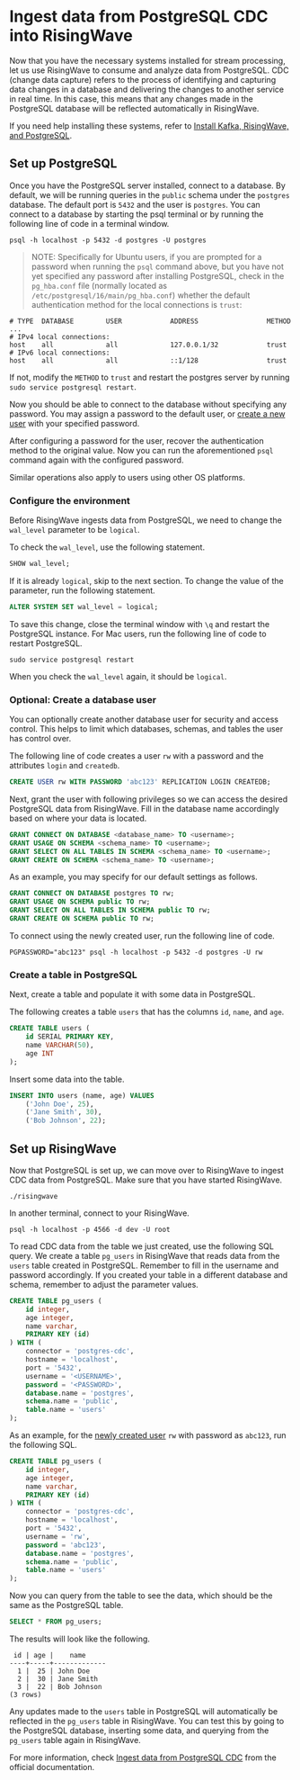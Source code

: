 # Ingest data from PostgreSQL CDC into RisingWave

Now that you have the necessary systems installed for stream processing, let us use RisingWave to consume and analyze data from PostgreSQL. CDC (change data capture) refers to the process of identifying and capturing data changes in a database and delivering the changes to another service in real time. In this case, this means that any changes made in the PostgreSQL database will be reflected automatically in RisingWave.

If you need help installing these systems, refer to [Install Kafka, RisingWave, and PostgreSQL](00-install-rw-kafka-pg.md).

## Set up PostgreSQL

Once you have the PostgreSQL server installed, connect to a database. By default, we will be running queries in the `public` schema under the `postgres` database. The default port is `5432` and the user is `postgres`. You can connect to a database by starting the psql terminal or by running the following line of code in a terminal window.

```terminal
psql -h localhost -p 5432 -d postgres -U postgres
```

> NOTE: Specifically for Ubuntu users, if you are prompted for a password when running the `psql` command above, but you have not yet specified any password after installing PostgreSQL, check in the `pg_hba.conf` file (normally located as `/etc/postgresql/16/main/pg_hba.conf`) whether the default authentication method for the local connections is `trust`:
```
# TYPE  DATABASE        USER            ADDRESS                 METHOD
...
# IPv4 local connections:
host    all             all             127.0.0.1/32            trust
# IPv6 local connections:
host    all             all             ::1/128                 trust
```

If not, modify the `METHOD` to `trust` and restart the postgres server by running `sudo service postgresql restart`.

Now you should be able to connect to the database without specifying any password. You may assign a password to the default user, or [create a new user](#optional-create-a-database-user) with your specified password.

After configuring a password for the user, recover the authentication method to the original value. Now you can run the aforementioned `psql` command again with the configured password.

Similar operations also apply to users using other OS platforms.

### Configure the environment

Before RisingWave ingests data from PostgreSQL, we need to change the `wal_level` parameter to be `logical`.

To check the `wal_level`, use the following statement.

```sql
SHOW wal_level;
```

If it is already `logical`, skip to the next section. To change the value of the parameter, run the following statement.

```sql
ALTER SYSTEM SET wal_level = logical;
```

To save this change, close the terminal window with `\q` and restart the PostgreSQL instance. For Mac users, run the following line of code to restart PostgreSQL. 

```terminal
sudo service postgresql restart
```

When you check the `wal_level` again, it should be `logical`.

### Optional: Create a database user

You can optionally create another database user for security and access control. This helps to limit which databases, schemas, and tables the user has control over. 

The following line of code creates a user `rw` with a password and the attributes `login` and `createdb`.

```sql
CREATE USER rw WITH PASSWORD 'abc123' REPLICATION LOGIN CREATEDB;
```

Next, grant the user with following privileges so we can access the desired PostgreSQL data from RisingWave. Fill in the database name accordingly based on where your data is located.

```sql
GRANT CONNECT ON DATABASE <database_name> TO <username>;
GRANT USAGE ON SCHEMA <schema_name> TO <username>;
GRANT SELECT ON ALL TABLES IN SCHEMA <schema_name> TO <username>;
GRANT CREATE ON SCHEMA <schema_name> TO <username>;
```

As an example, you may specify for our default settings as follows.
```sql
GRANT CONNECT ON DATABASE postgres TO rw;
GRANT USAGE ON SCHEMA public TO rw;
GRANT SELECT ON ALL TABLES IN SCHEMA public TO rw;
GRANT CREATE ON SCHEMA public TO rw;
```

To connect using the newly created user, run the following line of code.
```terminal
PGPASSWORD="abc123" psql -h localhost -p 5432 -d postgres -U rw
```

### Create a table in PostgreSQL

Next, create a table and populate it with some data in PostgreSQL.

The following creates a table `users` that has the columns `id`, `name`, and `age`.

```sql
CREATE TABLE users (
    id SERIAL PRIMARY KEY,
    name VARCHAR(50),
    age INT
);
```

Insert some data into the table.

```sql
INSERT INTO users (name, age) VALUES
    ('John Doe', 25),
    ('Jane Smith', 30),
    ('Bob Johnson', 22);
```

## Set up RisingWave

Now that PostgreSQL is set up, we can move over to RisingWave to ingest CDC data from PostgreSQL. Make sure that you have started RisingWave.

```terminal
./risingwave
```

In another terminal, connect to your RisingWave.

```terminal
psql -h localhost -p 4566 -d dev -U root
```

To read CDC data from the table we just created, use the following SQL query. We create a table `pg_users` in RisingWave that reads data from the `users` table created in PostgreSQL. Remember to fill in the username and password accordingly. If you created your table in a different database and schema, remember to adjust the parameter values.

```sql
CREATE TABLE pg_users (
    id integer,
    age integer,
    name varchar,
    PRIMARY KEY (id)
) WITH (
    connector = 'postgres-cdc',
    hostname = 'localhost',
    port = '5432',
    username = '<USERNAME>',
    password = '<PASSWORD>',
    database.name = 'postgres',
    schema.name = 'public',
    table.name = 'users'
);
```

As an example, for the [newly created user](#optional-create-a-database-user) `rw` with password as `abc123`, run the following SQL.
```sql
CREATE TABLE pg_users (
    id integer,
    age integer,
    name varchar,
    PRIMARY KEY (id)
) WITH (
    connector = 'postgres-cdc',
    hostname = 'localhost',
    port = '5432',
    username = 'rw',
    password = 'abc123',
    database.name = 'postgres',
    schema.name = 'public',
    table.name = 'users'
);
```

Now you can query from the table to see the data, which should be the same as the PostgreSQL table.

```sql
SELECT * FROM pg_users;
```

The results will look like the following.

```terminal
 id | age |    name     
----+-----+-------------
  1 |  25 | John Doe
  2 |  30 | Jane Smith
  3 |  22 | Bob Johnson
(3 rows)
```

Any updates made to the `users` table in PostgreSQL will automatically be reflected in the `pg_users` table in RisingWave. You can test this by going to the PostgreSQL database, inserting some data, and querying from the `pg_users` table again in RisingWave.

For more information, check [Ingest data from PostgreSQL CDC](https://docs.risingwave.com/docs/current/ingest-from-postgres-cdc/) from the official documentation.
